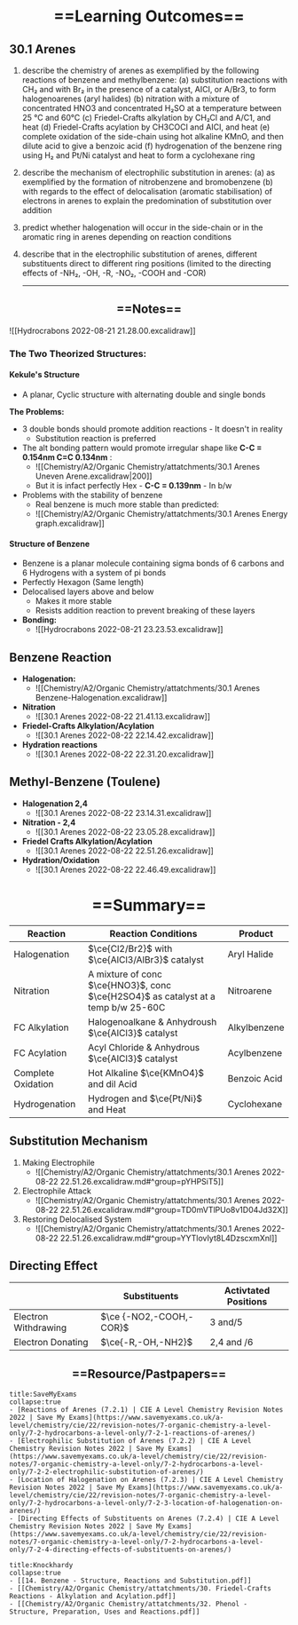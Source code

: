 # <center>==Learning Outcomes==</center>
## 30.1 Arenes
1. describe the chemistry of arenes as exemplified by the following reactions of benzene and methylbenzene:
(a) substitution reactions with CH₂ and with Br₂ in the presence of a catalyst, AICI, or A/Br3, to form halogenoarenes (aryl halides)
(b) nitration with a mixture of concentrated HNO3 and concentrated H₂SO at a temperature between 25 °C and 60°C
(c) Friedel-Crafts alkylation by CH₂Cl and A/C1, and heat
(d) Friedel-Crafts acylation by CH3COCI and AICI, and heat
(e) complete oxidation of the side-chain using hot alkaline KMnO, and then dilute acid to give a benzoic
acid
(f) hydrogenation of the benzene ring using H₂ and Pt/Ni catalyst and heat to form a cyclohexane ring
2. describe the mechanism of electrophilic substitution in arenes:
(a) as exemplified by the formation of nitrobenzene and bromobenzene
(b) with regards to the effect of delocalisation (aromatic stabilisation) of electrons in arenes to explain the predomination of substitution over addition
3. predict whether halogenation will occur in the side-chain or in the aromatic ring in arenes depending on reaction conditions
4. describe that in the electrophilic substitution of arenes, different substituents direct to different ring positions (limited to the directing effects of -NH₂, -OH, -R, -NO₂, -COOH and -COR)
   

   ____
   
  ## <center>==Notes==</center>
  
  
  
![[Hydrocrabons 2022-08-21 21.28.00.excalidraw]]

### The Two Theorized Structures:
#### Kekule's Structure
- A planar, Cyclic structure with alternating double and single bonds

**The Problems:**
- 3 double bonds should promote addition reactions - It doesn't in reality
	- Substitution reaction is preferred
- The alt bonding pattern would promote irregular shape like **C-C = 0.154nm C=C 0.134nm** :
	- ![[Chemistry/A2/Organic Chemistry/attatchments/30.1 Arenes Uneven Arene.excalidraw|200]]
	- But it is infact perfectly Hex - **C-C = 0.139nm** - In b/w
- Problems with the stability of benzene 
	- Real benzene is much more stable than predicted:
	- ![[Chemistry/A2/Organic Chemistry/attatchments/30.1 Arenes Energy graph.excalidraw]]

#### Structure of Benzene
- Benzene is a planar molecule containing sigma bonds of 6 carbons and 6 Hydrogens with a system of pi bonds
- Perfectly Hexagon (Same length)
- Delocalised layers above and below
	- Makes it more stable
	- Resists addition reaction to prevent breaking of these layers
- **Bonding:**
	- ![[Hydrocrabons 2022-08-21 23.23.53.excalidraw]]

## **Benzene Reaction** 
- **Halogenation:**
	- ![[Chemistry/A2/Organic Chemistry/attatchments/30.1 Arenes Benzene-Halogenation.excalidraw]]
- **Nitration**
	- ![[30.1 Arenes 2022-08-22 21.41.13.excalidraw]]
- **Friedel-Crafts Alkylation/Acylation**
	- ![[30.1 Arenes 2022-08-22 22.14.42.excalidraw]]
- **Hydration reactions**
	- ![[30.1 Arenes 2022-08-22 22.31.20.excalidraw]]
## **Methyl-Benzene (Toulene)**
- **Halogenation 2,4**
	- ![[30.1 Arenes 2022-08-22 23.14.31.excalidraw]]
- **Nitration - 2,4**
	- ![[30.1 Arenes 2022-08-22 23.05.28.excalidraw]]
- **Friedel Crafts Alkylation/Acylation**
	- ![[30.1 Arenes 2022-08-22 22.51.26.excalidraw]]
- **Hydration/Oxidation**
	- ![[30.1 Arenes 2022-08-22 22.46.49.excalidraw]]


# <center> ==Summary== </center>
| Reaction           | Reaction Conditions                                                               | Product      |
| ------------------ | --------------------------------------------------------------------------------- | ------------ |
| Halogenation       | $\ce{Cl2/Br2}$ with $\ce{AlCl3/AlBr3}$ catalyst                                   | Aryl Halide  |
| Nitration          | A mixture of conc $\ce{HNO3}$, conc $\ce{H2SO4}$ as catalyst at a temp b/w 25-60C | Nitroarene   |
| FC Alkylation      | Halogenoalkane & Anhydroush $\ce{AlCl3}$ catalyst                                 | Alkylbenzene |
| FC Acylation       | Acyl Chloride & Anhydrous $\ce{AlCl3}$ catalyst                                   | Acylbenzene  |
| Complete Oxidation | Hot Alkaline $\ce{KMnO4}$ and dil Acid                                            | Benzoic Acid |
| Hydrogenation      | Hydrogen and $\ce{Pt/Ni}$ and Heat                                                | Cyclohexane  |

## Substitution Mechanism
1. Making Electrophile 
	- ![[Chemistry/A2/Organic Chemistry/attatchments/30.1 Arenes 2022-08-22 22.51.26.excalidraw.md#^group=pYHPSiT5]]
2. Electrophile Attack
   - ![[Chemistry/A2/Organic Chemistry/attatchments/30.1 Arenes 2022-08-22 22.51.26.excalidraw.md#^group=TD0mVTlPUo8v1D04Jd32X]]
3. Restoring Delocalised System
   - ![[Chemistry/A2/Organic Chemistry/attatchments/30.1 Arenes 2022-08-22 22.51.26.excalidraw.md#^group=YYTlovIyt8L4DzscxmXnl]]

## Directing Effect
|                      | Substituents            | Activtated Positions |
| -------------------- | ----------------------- | -------------------- |
| Electron Withdrawing | $\ce {-NO2,-COOH,-COR}$ | 3 and/5              |
| Electron Donating    | $\ce{-R,-OH,-NH2}$                        |   2,4 and /6                   |
## <center> ==Resource/Pastpapers== </center>
```ad-info
title:SaveMyExams
collapse:true
- [Reactions of Arenes (7.2.1) | CIE A Level Chemistry Revision Notes 2022 | Save My Exams](https://www.savemyexams.co.uk/a-level/chemistry/cie/22/revision-notes/7-organic-chemistry-a-level-only/7-2-hydrocarbons-a-level-only/7-2-1-reactions-of-arenes/)
- [Electrophilic Substitution of Arenes (7.2.2) | CIE A Level Chemistry Revision Notes 2022 | Save My Exams](https://www.savemyexams.co.uk/a-level/chemistry/cie/22/revision-notes/7-organic-chemistry-a-level-only/7-2-hydrocarbons-a-level-only/7-2-2-electrophilic-substitution-of-arenes/)
- [Location of Halogenation on Arenes (7.2.3) | CIE A Level Chemistry Revision Notes 2022 | Save My Exams](https://www.savemyexams.co.uk/a-level/chemistry/cie/22/revision-notes/7-organic-chemistry-a-level-only/7-2-hydrocarbons-a-level-only/7-2-3-location-of-halogenation-on-arenes/)
- [Directing Effects of Substituents on Arenes (7.2.4) | CIE A Level Chemistry Revision Notes 2022 | Save My Exams](https://www.savemyexams.co.uk/a-level/chemistry/cie/22/revision-notes/7-organic-chemistry-a-level-only/7-2-hydrocarbons-a-level-only/7-2-4-directing-effects-of-substituents-on-arenes/)

```

```ad-info
title:Knockhardy
collapse:true
- [[14. Benzene - Structure, Reactions and Substitution.pdf]]
- [[Chemistry/A2/Organic Chemistry/attatchments/30. Friedel-Crafts Reactions - Alkylation and Acylation.pdf]]
- [[Chemistry/A2/Organic Chemistry/attatchments/32. Phenol - Structure, Preparation, Uses and Reactions.pdf]]
```